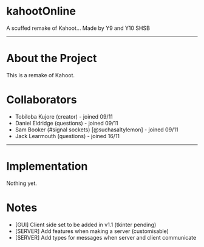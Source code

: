 # kahootOnline
A scuffed remake of Kahoot...
Made by Y9 and Y10 SHSB

------------------------------

About the Project
=================

This is a remake of Kahoot.

Collaborators
=============

- Tobiloba Kujore (creator) - joined 09/11
- Daniel Eldridge (questions) - joined 09/11
- Sam Booker (#signal sockets) [@suchasaltylemon] - joined 09/11
- Jack Learmouth (questions) - joined 16/11

---------------

Implementation
==============

Nothing yet.

Notes
=====

- [GUI] Client side set to be added in v1.1 (tkinter pending)
- [SERVER] Add features when making a server (customisable)
- [SERVER] Add types for messages when server and client communicate
